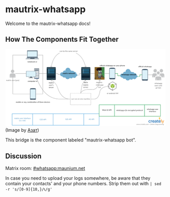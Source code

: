 # mautrix-whatsapp
Welcome to the mautrix-whatsapp docs!

## How The Components Fit Together
![Diagram of components: matrix, bridge, whatsapp, clients](./mautrix-whatsapp.png)
(Image by [Азат](http://to.chat.dingshunyu.top/#/@azata:gazizova.net))

This bridge is the component labeled "mautrix-whatsapp bot".

## Discussion
Matrix room: [#whatsapp:maunium.net](https://to.chat.dingshunyu.top/#/#whatsapp:maunium.net)

In case you need to upload your logs somewhere, be aware that they contain your
contacts' and your phone numbers. Strip them out with `| sed -r 's/[0-9]{10,}/📞/g'`
